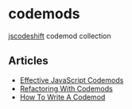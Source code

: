 # codemods

[jscodeshift] codemod collection


## Articles
* [Effective JavaScript Codemods](https://medium.com/@cpojer/effective-javascript-codemods-5a6686bb46fb)
* [Refactoring With Codemods](https://www.toptal.com/javascript/write-code-to-rewrite-your-code)
* [How To Write A Codemod](https://vramana.github.io/blog/2015/12/21/codemod-tutorial/)


[jscodeshift]: https://github.com/facebook/jscodeshift
